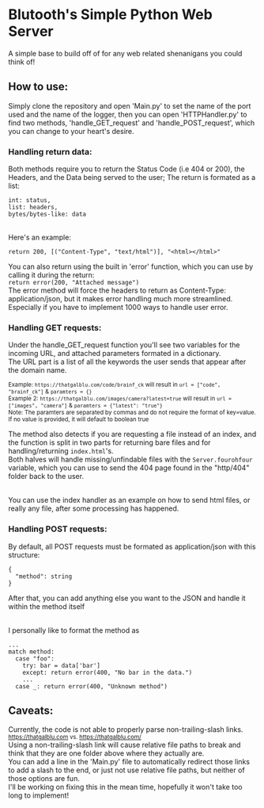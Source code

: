 # Blutooth's Simple Python Web Server
A simple base to build off of for any web related shenanigans you could think of!

## How to use:
Simply clone the repository and open 'Main.py' to set the name of the port used and the name of the logger, then you can open 'HTTPHandler.py' to find two methods, 'handle_GET_request' and 'handle_POST_request', which you can change to your heart's desire.<br>

### Handling return data:
Both methods require you to return the Status Code (i.e 404 or 200), the Headers, and the Data being served to the user; The return is formated as a list:<br>
```
int: status,
list: headers,
bytes/bytes-like: data
```
<br>
Here's an example:

`return 200, [("Content-Type", "text/html")], "<html></html>"`<br>

You can also return using the built in 'error' function, which you can use by calling it during the return:<br>`return error(200, "Attached message")`
<br>
The error method will force the headers to return as Content-Type: application/json, but it makes error handling much more streamlined. Especially if you have to implement 1000 ways to handle user error.

### Handling GET requests:
Under the handle_GET_request function you'll see two variables for the incoming URL, and attached parameters formated in a dictionary.<br>
The URL part is a list of all the keywords the user sends that appear after the domain name.<br>

<sub>Example: `https://thatgalblu.com/code/brainf_ck` will result in `url = ["code", "brainf_ck"]` & `paramters = {}`<br>
Example 2: `https://thatgalblu.com/images/camera?latest=true` will result in `url = ["images", "camera"]` & `paramters = {"latest": "true"}`<br>
Note: The paramters are separated by commas and do not require the format of key=value. If no value is provided, it will default to boolean true</sub><br>

The method also detects if you are requesting a file instead of an index, and the function is split in two parts for returning bare files and for handling/returning `index.html`'s.<br>
Both halves will handle missing/unfindable files with the `Server.fourohfour` variable, which you can use to send the 404 page found in the "http/404" folder back to the user.<br><br>

You can use the index handler as an example on how to send html files, or really any file, after some processing has happened.

### Handling POST requests:
By default, all POST requests must be formated as application/json with this structure:<br>
```
{
  "method": string
}
```
After that, you can add anything else you want to the JSON and handle it within the method itself<br><br>

I personally like to format the method as
```
...
match method:
  case "foo":
    try: bar = data['bar']
    except: return error(400, "No bar in the data.")
    ...
  case _: return error(400, "Unknown method")
```

## Caveats:
Currently, the code is not able to properly parse non-trailing-slash links.<br>
<sub>https://thatgalblu.com vs. https://thatgalblu.com/</sub><br>
Using a non-trailing-slash link will cause relative file paths to break and think that they are one folder above where they actually are.<br>
You can add a line in the 'Main.py' file to automatically redirect those links to add a slash to the end, or just not use relative file paths, but neither of those options are fun.<br>
I'll be working on fixing this in the mean time, hopefully it won't take too long to implement!